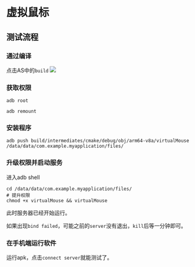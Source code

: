 # 虚拟鼠标
## 测试流程

### 通过编译

点击AS中的`build`
![](http://mark-vue-oss.oss-cn-hangzhou.aliyuncs.com/pasteimageintomarkdown/2021-05-31/37740718193901.png?Expires=4776002037&OSSAccessKeyId=LTAI4G8kArj75ch3irL8mUUJ&Signature=yfIydhQVB4bH%2BNxGc%2FXgPOL9mhw%3D)

### 获取权限
```shell script
adb root

adb remount
```

### 安装程序
```shell script
adb push build/intermediates/cmake/debug/obj/arm64-v8a/virtualMouse /data/data/com.example.myapplication/files/
```

### 升级权限并启动服务
进入adb shell
```shell script
cd /data/data/com.example.myapplication/files/
# 提升权限
chmod +x virtualMouse && virtualMouse
```

此时服务器已经开始运行。


如果出现`bind failed`，可能之前的`server`没有退出，`kill`后等一分钟即可。

### 在手机端运行软件
运行apk，点击`connect server`就能测试了。

